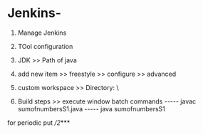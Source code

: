 # Jenkins-

1. Manage Jenkins
2. TOol configuration
3. JDK >> Path of java 
4. add new item >> freestyle >> configure >> advanced 
5. custom workspace >> Directory:          \


6. Build steps >> execute window batch commands 
----- javac sumofnumbersS1.java
----- java sumofnumbersS1


for periodic 
put */2****
